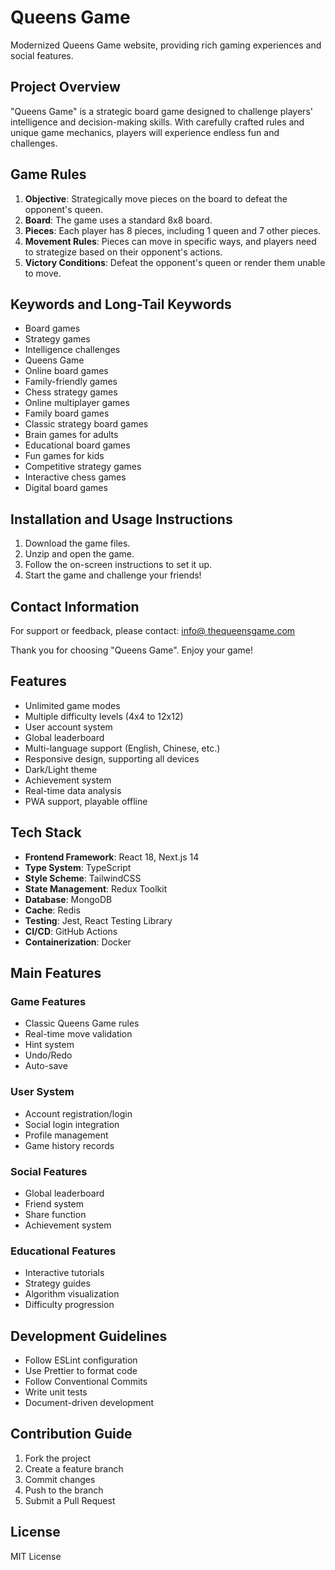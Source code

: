 # Queens Game

Modernized Queens Game website, providing rich gaming experiences and social features.

## Project Overview
"Queens Game" is a strategic board game designed to challenge players' intelligence and decision-making skills. With carefully crafted rules and unique game mechanics, players will experience endless fun and challenges.

## Game Rules
1. **Objective**: Strategically move pieces on the board to defeat the opponent's queen.
2. **Board**: The game uses a standard 8x8 board.
3. **Pieces**: Each player has 8 pieces, including 1 queen and 7 other pieces.
4. **Movement Rules**: Pieces can move in specific ways, and players need to strategize based on their opponent's actions.
5. **Victory Conditions**: Defeat the opponent's queen or render them unable to move.

## Keywords and Long-Tail Keywords
- Board games
- Strategy games
- Intelligence challenges
- Queens Game
- Online board games
- Family-friendly games
- Chess strategy games
- Online multiplayer games
- Family board games
- Classic strategy board games
- Brain games for adults
- Educational board games
- Fun games for kids
- Competitive strategy games
- Interactive chess games
- Digital board games

## Installation and Usage Instructions
1. Download the game files.
2. Unzip and open the game.
3. Follow the on-screen instructions to set it up.
4. Start the game and challenge your friends!

## Contact Information
For support or feedback, please contact: [info@ thequeensgame.com](mailto:info@thequeensgame.com) 

Thank you for choosing "Queens Game". Enjoy your game!

## Features

- Unlimited game modes
- Multiple difficulty levels (4x4 to 12x12)
- User account system
- Global leaderboard
- Multi-language support (English, Chinese, etc.)
- Responsive design, supporting all devices
- Dark/Light theme
- Achievement system
- Real-time data analysis
- PWA support, playable offline

## Tech Stack

- **Frontend Framework**: React 18, Next.js 14
- **Type System**: TypeScript
- **Style Scheme**: TailwindCSS
- **State Management**: Redux Toolkit
- **Database**: MongoDB
- **Cache**: Redis
- **Testing**: Jest, React Testing Library
- **CI/CD**: GitHub Actions
- **Containerization**: Docker


## Main Features

### Game Features
- Classic Queens Game rules
- Real-time move validation
- Hint system
- Undo/Redo
- Auto-save

### User System
- Account registration/login
- Social login integration
- Profile management
- Game history records

### Social Features
- Global leaderboard
- Friend system
- Share function
- Achievement system

### Educational Features
- Interactive tutorials
- Strategy guides
- Algorithm visualization
- Difficulty progression

## Development Guidelines

- Follow ESLint configuration
- Use Prettier to format code
- Follow Conventional Commits
- Write unit tests
- Document-driven development

## Contribution Guide

1. Fork the project
2. Create a feature branch
3. Commit changes
4. Push to the branch
5. Submit a Pull Request

## License

MIT License
